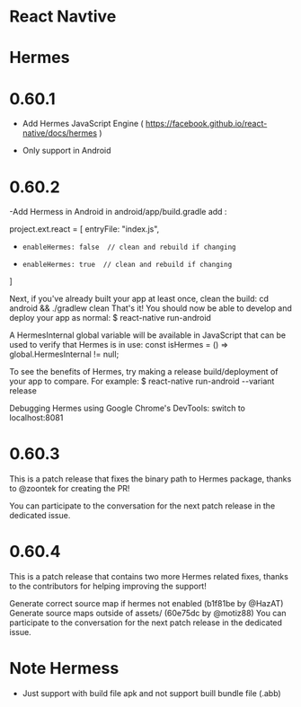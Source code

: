 
# React Navtive
# Hermes
# 0.60.1
- Add Hermes JavaScript Engine  ( https://facebook.github.io/react-native/docs/hermes )
+ Only support in Android
#  0.60.2
-Add Hermess in Android
in android/app/build.gradle add :

project.ext.react = [
entryFile: "index.js",
-     enableHermes: false  // clean and rebuild if changing
+     enableHermes: true  // clean and rebuild if changing
]

Next, if you've already built your app at least once, clean the build:
cd android && ./gradlew clean
That's it! You should now be able to develop and deploy your app as normal:
$ react-native run-android

A HermesInternal global variable will be available in JavaScript that can be used to verify that Hermes is in use:
const isHermes = () => global.HermesInternal != null;

To see the benefits of Hermes, try making a release build/deployment of your app to compare. For example:
$ react-native run-android --variant release

Debugging Hermes using Google Chrome's DevTools:
switch to localhost:8081

# 0.60.3

This is a patch release that fixes the binary path to Hermes package, thanks to @zoontek for creating the PR!

You can participate to the conversation for the next patch release in the dedicated issue.

# 0.60.4

This is a patch release that contains two more Hermes related fixes, thanks to the contributors for helping improving the support!

Generate correct source map if hermes not enabled (b1f81be by @HazAT)
Generate source maps outside of assets/ (60e75dc by @motiz88)
You can participate to the conversation for the next patch release in the dedicated issue.


# Note Hermess
- Just support  with build file apk and not support buill bundle file (.abb) 

